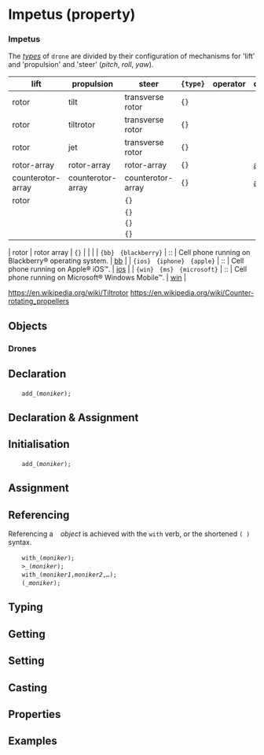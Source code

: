 # Impetus (property)

<a name="impetus"></a>
### Impetus
The [*types*]( ./type.md#drone) of `drone` are divided by their configuration of mechanisms for 'lift' and 'propulsion' and 'steer' (*pitch*, *roll*, *yaw*).

| lift | propulsion | steer | `{type}` | operator | description | API |
| --- | --- | --- | --- | --- | --- | -- |
| <a name=""></a> rotor | tilt | transverse rotor | `{}` |  | []() |
| <a name=""></a> rotor | tiltrotor | transverse rotor | `{}` |  | []() |
| <a name=""></a> rotor | jet | transverse rotor | `{}` |  | []() |
| <a name=""></a> rotor-array | rotor-array | rotor-array | `{}` |  | [a]() |
| <a name=""></a> counterotor-array | counterotor-array | counterotor-array | `{}` |  | [a]() |
| <a name=""></a> rotor |  | `{}` |  | []() |
| <a name=""></a>  | | `{}` |  | []() |
| <a name=""></a>  | | `{}` |  | []() |
| <a name=""></a>  | | `{}` |  | []() |

| <a name=""></a> rotor | rotor array | `{}` |  | []() |
| <a name="_blackberry"></a> `{bb}` &nbsp; `{blackberry}` | :: | Cell phone running on Blackberry&reg; operating system. | [bb](../../physic/prop/bb.md#blackberry) |
| <a name="_iOS"></a> `{ios}` &nbsp; `{iphone}` &nbsp; `{apple}` | :: | Cell phone running on Apple&reg; iOS&#8482;. | [ios](../../physic/prop/ios.md#cellphone) |
| <a name="_windows"></a> `{win}` &nbsp; `{ms}` &nbsp; `{microsoft}` | :: | Cell phone running on Microsoft&reg; Windows Mobile&#8482;. | [win](../../physic/prop/win_mobile.md#cellphone) |

https://en.wikipedia.org/wiki/Tiltrotor
https://en.wikipedia.org/wiki/Counter-rotating_propellers

## Objects

<a name="drones"></a>
### Drones


<a name="declare"></a>
## Declaration

&nbsp;&nbsp;&nbsp;&nbsp;&nbsp;&nbsp; `add_(`*`moniker`*`);`<br>

<a name="declare_assign"></a>
## Declaration & Assignment

<a name="initial"></a>
## Initialisation

&nbsp;&nbsp;&nbsp;&nbsp;&nbsp;&nbsp; `add_(`*`moniker`*`);`<br>

<a name="assign"></a>
## Assignment

<a name="reference"></a>
## Referencing
Referencing a ` ` *object* is achieved with the `with` verb, or the shortened `(`*` `*`)` syntax. 

&nbsp;&nbsp;&nbsp;&nbsp;&nbsp;&nbsp; `with_(`*`moniker`*`);`<br>
&nbsp;&nbsp;&nbsp;&nbsp;&nbsp;&nbsp; `>_(`*`moniker`*`);`<br>
&nbsp;&nbsp;&nbsp;&nbsp;&nbsp;&nbsp; `with_(`*`moniker1`*`,`*`moniker2`*`,`*`…`*`);`<br>
&nbsp;&nbsp;&nbsp;&nbsp;&nbsp;&nbsp; `(`*`_moniker`*`);`

<a name="type"></a>
## Typing

<a name="get"></a>
## Getting

<a name="set"></a>
## Setting

<a name="cast"></a>
## Casting

<a name="properties"></a>
## Properties

<a name="example"></a>
## Examples